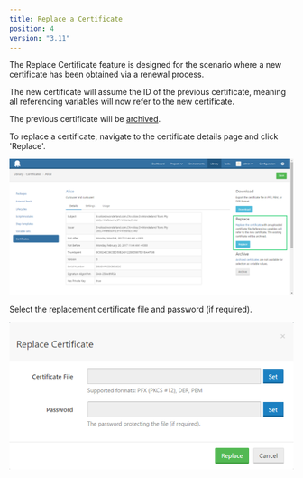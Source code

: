 ```yaml
---
title: Replace a Certificate 
position: 4 
version: "3.11"
---
```


The Replace Certificate feature is designed for the scenario where a new certificate has been obtained via a renewal process. 

The new certificate will assume the ID of the previous certificate, meaning all referencing variables will now refer to the new certificate.

The previous certificate will be [archived](archiving-and-deleting-certificates.md). 

To replace a certificate, navigate to the certificate details page and click 'Replace'.

![](replace-certificate-btn.png "width=500")

Select the replacement certificate file and password (if required).

![](replace-certificate-dialog.png "width=500")
